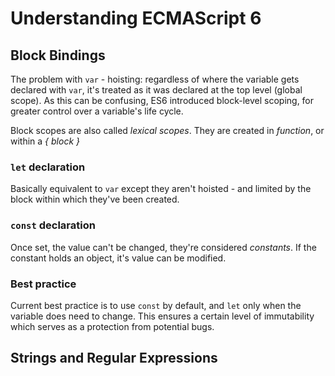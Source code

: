 # Understanding ECMAScript 6

## Block Bindings

The problem with `var` - hoisting: regardless of where the variable gets declared with `var`, it's treated as it was declared at the top level (global scope). As this can be confusing, ES6 introduced block-level scoping, for greater control over a variable's life cycle.

Block scopes are also called _lexical scopes_. They are created in *function*, or within a *{ block }*

### `let` declaration

Basically equivalent to `var` except they aren't hoisted - and limited by the block within which they've been created.

### `const` declaration

Once set, the value can't be changed, they're considered _constants_. If the constant holds an object, it's value can be modified.

### Best practice

Current best practice is to use `const` by default, and `let` only when the variable does need to change. This ensures a certain level of immutability which serves as a protection from potential bugs.


## Strings and Regular Expressions